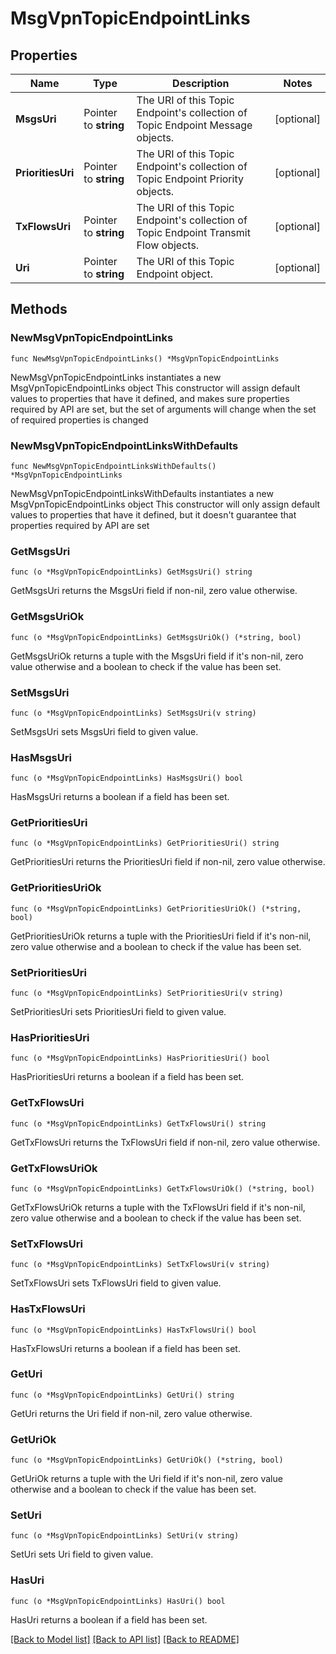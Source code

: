 # MsgVpnTopicEndpointLinks

## Properties

Name | Type | Description | Notes
------------ | ------------- | ------------- | -------------
**MsgsUri** | Pointer to **string** | The URI of this Topic Endpoint&#39;s collection of Topic Endpoint Message objects. | [optional] 
**PrioritiesUri** | Pointer to **string** | The URI of this Topic Endpoint&#39;s collection of Topic Endpoint Priority objects. | [optional] 
**TxFlowsUri** | Pointer to **string** | The URI of this Topic Endpoint&#39;s collection of Topic Endpoint Transmit Flow objects. | [optional] 
**Uri** | Pointer to **string** | The URI of this Topic Endpoint object. | [optional] 

## Methods

### NewMsgVpnTopicEndpointLinks

`func NewMsgVpnTopicEndpointLinks() *MsgVpnTopicEndpointLinks`

NewMsgVpnTopicEndpointLinks instantiates a new MsgVpnTopicEndpointLinks object
This constructor will assign default values to properties that have it defined,
and makes sure properties required by API are set, but the set of arguments
will change when the set of required properties is changed

### NewMsgVpnTopicEndpointLinksWithDefaults

`func NewMsgVpnTopicEndpointLinksWithDefaults() *MsgVpnTopicEndpointLinks`

NewMsgVpnTopicEndpointLinksWithDefaults instantiates a new MsgVpnTopicEndpointLinks object
This constructor will only assign default values to properties that have it defined,
but it doesn't guarantee that properties required by API are set

### GetMsgsUri

`func (o *MsgVpnTopicEndpointLinks) GetMsgsUri() string`

GetMsgsUri returns the MsgsUri field if non-nil, zero value otherwise.

### GetMsgsUriOk

`func (o *MsgVpnTopicEndpointLinks) GetMsgsUriOk() (*string, bool)`

GetMsgsUriOk returns a tuple with the MsgsUri field if it's non-nil, zero value otherwise
and a boolean to check if the value has been set.

### SetMsgsUri

`func (o *MsgVpnTopicEndpointLinks) SetMsgsUri(v string)`

SetMsgsUri sets MsgsUri field to given value.

### HasMsgsUri

`func (o *MsgVpnTopicEndpointLinks) HasMsgsUri() bool`

HasMsgsUri returns a boolean if a field has been set.

### GetPrioritiesUri

`func (o *MsgVpnTopicEndpointLinks) GetPrioritiesUri() string`

GetPrioritiesUri returns the PrioritiesUri field if non-nil, zero value otherwise.

### GetPrioritiesUriOk

`func (o *MsgVpnTopicEndpointLinks) GetPrioritiesUriOk() (*string, bool)`

GetPrioritiesUriOk returns a tuple with the PrioritiesUri field if it's non-nil, zero value otherwise
and a boolean to check if the value has been set.

### SetPrioritiesUri

`func (o *MsgVpnTopicEndpointLinks) SetPrioritiesUri(v string)`

SetPrioritiesUri sets PrioritiesUri field to given value.

### HasPrioritiesUri

`func (o *MsgVpnTopicEndpointLinks) HasPrioritiesUri() bool`

HasPrioritiesUri returns a boolean if a field has been set.

### GetTxFlowsUri

`func (o *MsgVpnTopicEndpointLinks) GetTxFlowsUri() string`

GetTxFlowsUri returns the TxFlowsUri field if non-nil, zero value otherwise.

### GetTxFlowsUriOk

`func (o *MsgVpnTopicEndpointLinks) GetTxFlowsUriOk() (*string, bool)`

GetTxFlowsUriOk returns a tuple with the TxFlowsUri field if it's non-nil, zero value otherwise
and a boolean to check if the value has been set.

### SetTxFlowsUri

`func (o *MsgVpnTopicEndpointLinks) SetTxFlowsUri(v string)`

SetTxFlowsUri sets TxFlowsUri field to given value.

### HasTxFlowsUri

`func (o *MsgVpnTopicEndpointLinks) HasTxFlowsUri() bool`

HasTxFlowsUri returns a boolean if a field has been set.

### GetUri

`func (o *MsgVpnTopicEndpointLinks) GetUri() string`

GetUri returns the Uri field if non-nil, zero value otherwise.

### GetUriOk

`func (o *MsgVpnTopicEndpointLinks) GetUriOk() (*string, bool)`

GetUriOk returns a tuple with the Uri field if it's non-nil, zero value otherwise
and a boolean to check if the value has been set.

### SetUri

`func (o *MsgVpnTopicEndpointLinks) SetUri(v string)`

SetUri sets Uri field to given value.

### HasUri

`func (o *MsgVpnTopicEndpointLinks) HasUri() bool`

HasUri returns a boolean if a field has been set.


[[Back to Model list]](../README.md#documentation-for-models) [[Back to API list]](../README.md#documentation-for-api-endpoints) [[Back to README]](../README.md)


